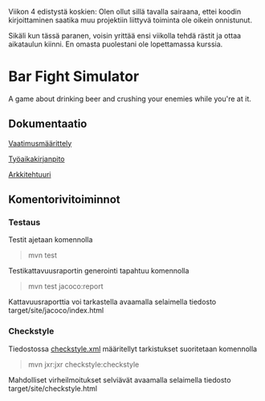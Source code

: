 Viikon 4 edistystä koskien: Olen ollut sillä tavalla sairaana, ettei koodin kirjoittaminen saatika muu projektiin liittyvä toiminta ole oikein onnistunut.

Sikäli kun tässä paranen, voisin yrittää ensi viikolla tehdä rästit ja ottaa aikataulun kiinni. En omasta puolestani ole lopettamassa kurssia.

# Bar Fight Simulator

A game about drinking beer and crushing your enemies while you're at it.


## Dokumentaatio

[Vaatimusmäärittely](https://github.com/maqqe/otm-harjoitustyo/blob/master/dokumentaatio/vaatimusmaarittely.md)

[Työaikakirjanpito](https://github.com/maqqe/otm-harjoitustyo/blob/master/dokumentaatio/tuntikirjanpito.md)

[Arkkitehtuuri](https://github.com/maqqe/otm-harjoitustyo/blob/master/dokumentaatio/arkkitehtuuri.md)

## Komentorivitoiminnot

### Testaus

Testit ajetaan komennolla

>  mvn test

Testikattavuusraportin generointi tapahtuu komennolla

> mvn test jacoco:report

Kattavuusraporttia voi tarkastella avaamalla selaimella tiedosto target/site/jacoco/index.html

### Checkstyle

Tiedostossa [checkstyle.xml](https://github.com/maqqe/otm-harjoitustyo/blob/master/BarFightSimulator/checkstyle.xml) määritellyt tarkistukset suoritetaan komennolla

> mvn jxr:jxr checkstyle:checkstyle

Mahdolliset virheilmoitukset selviävät avaamalla selaimella tiedosto target/site/checkstyle.html
